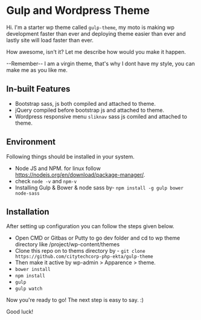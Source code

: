 

Gulp and Wordpress Theme
===

Hi. I'm a starter wp theme called `gulp-theme`, my moto is making wp development faster than ever and deploying theme easier than ever and lastly site will load faster than ever.

How awesome, isn't it? Let me describe how would you make it happen.

--Remember-- I am a virgin theme, that's why I dont have my style, you can make me as you like me.

In-built Features
-----------------
* Bootstrap sass, js both compiled and attached to theme.
* jQuery compiled before bootstrap js and attached to theme. 
* Wordpress responsive menu `sliknav` sass js comiled and attached to theme.  

Environment
------------
Following things should be installed in your system.
* Node JS and NPM. for linux follow https://nodejs.org/en/download/package-manager/.
* check `node -v` and `npm-v`
* Installing Gulp & Bower & node sass by- `npm install -g gulp bower node-sass`

Installation
------------
After setting up configuration you can follow the steps given below.
* Open CMD or Gitbas or Putty to go dev folder and cd to wp theme directory like /project/wp-content/themes
* Clone this repo on to thems directory by - `git clone https://github.com/citytechcorp-php-ekta/gulp-theme`
* Then make it active by wp-admin > Apparence > theme.
* `bower install`
* `npm install`
* `gulp`
* `gulp watch`


Now you're ready to go! The next step is easy to say. :)

Good luck!
